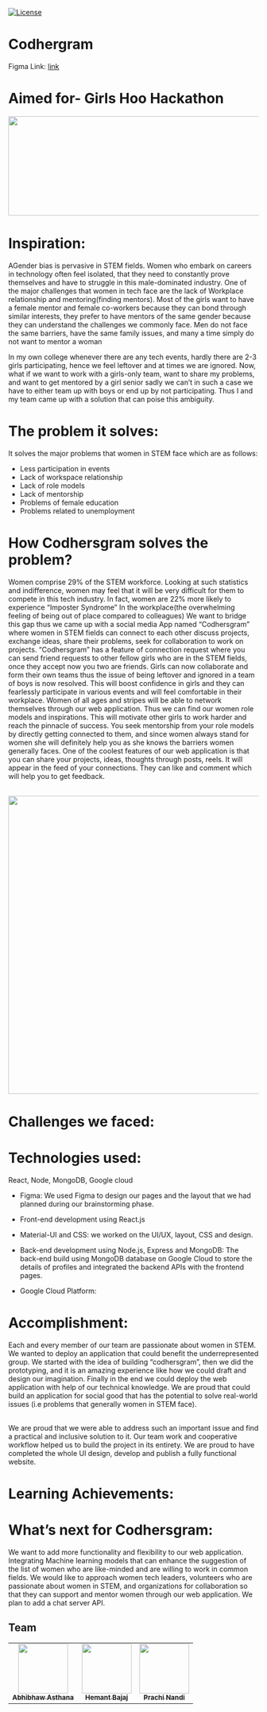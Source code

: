 [fork]: ../../fork
[pr]: ../../compare
[contributing]: CONTRIBUTING.md

[![License](https://img.shields.io/badge/License-Apache%202.0-blue.svg)](https://opensource.org/licenses/Apache-2.0) 

<!-- Banner goes here -->

# Codhergram

Figma Link: [link](https://www.figma.com/proto/kOaqr8HMmjayHB02Ar9yEN/Cod(H)ergram?page-id=0%3A1&node-id=2%3A7&viewport=241%2C48%2C0.22&scaling=scale-down&starting-point-node-id=2%3A4)
<!-- Details goes here -->


# Aimed for- Girls Hoo Hackathon
<p align="center">
<img src="https://github.com/prachi237/Codhersgram/blob/master/assets/Screenshot%20(9).png" width="700" height="200" >
</p>

# Inspiration:

AGender bias is pervasive in STEM fields. Women who embark on careers in technology often feel isolated, that they need to constantly prove themselves and have to struggle in this male-dominated industry. One of the major challenges that women in tech face are the lack of Workplace relationship and mentoring(finding mentors). Most of the girls want to have a female mentor and female co-workers because they can bond through similar interests, they prefer to have mentors of the same gender because they can understand the challenges we commonly face. Men do not face the same barriers, have the same family issues, and many a time simply do not want to mentor a woman

In my own college whenever there are any tech events, hardly there are 2-3 girls participating, hence we feel leftover and at times we are ignored. Now, what if we want to work with a girls-only team, want to share my problems, and want to get mentored by a girl senior sadly we can’t in such a case we have to either team up with boys or end up by not participating. Thus I and my team came up with a solution that can poise this ambiguity.  

# The problem it solves:
It solves the major problems that women in STEM face which are as follows:
* Less participation in events
* Lack of workspace relationship
* Lack of role models
* Lack of mentorship
* Problems of female education
* Problems related to unemployment

# How Codhersgram solves the problem?
Women comprise 29% of the STEM workforce. Looking at such statistics and indifference, women may feel that it will be very difficult for them to compete in this tech industry. In fact, women are 22% more likely to experience “Imposter Syndrome” In the workplace(the overwhelming feeling of being out of place compared to colleagues)
We want to bridge this gap thus we came up with a social media App named “Codhersgram” where women in STEM fields can connect to each other discuss projects, exchange ideas, share their problems, seek for collaboration to work on projects. “Codhersgram” has a feature of connection request where you can send friend requests to other fellow girls who are in the STEM fields, once they accept now you two are friends. Girls can now collaborate and form their own teams thus the issue of being leftover and ignored in a team of boys is now resolved. This will boost confidence in girls and they can fearlessly participate in various events and will feel comfortable in their workplace. Women of all ages and stripes will be able to network themselves through our web application. Thus we can find our women role models and inspirations. This will motivate other girls to work harder and reach the pinnacle of success. You seek mentorship from your role models by directly getting connected to them, and since women always stand for women she will definitely help you as she knows the barriers women generally faces.
One of the coolest features of our web application is that you can share your projects, ideas, thoughts through posts, reels. It will appear in the feed of your connections. They can like and comment which will help you to get feedback. 

<br>
<img src="https://github.com/prachi237/Codhersgram/blob/master/assets/Screenshot%20(11).png" width="720" height="600" >

# Challenges we faced:


# Technologies used:
React, Node, MongoDB, Google cloud


* Figma: 
We used Figma to design our pages and the layout that we had planned during our brainstorming phase.

* Front-end development using React.js

* Material-UI and CSS: 
we worked on the UI/UX, layout, CSS and design.

* Back-end development
using Node.js, Express and  MongoDB: The back-end build using MongoDB database on Google Cloud to store the details of profiles and integrated the backend APIs with the frontend pages.

* Google Cloud Platform:
 
# Accomplishment:
Each and every member of our team are passionate about women in STEM. We wanted to deploy an application that could benefit the underrepresented group. We started with the idea of building “codhersgram”, then we did the prototyping, and it is an amazing experience like how we could draft and design our imagination. Finally in the end we could deploy the web application with help of our technical knowledge. We are proud that could build an application for social good that has the potential to solve real-world issues (i.e problems that generally women in STEM face). 

<br> We are proud that we were able to address such an important issue and find a practical and inclusive solution to it. Our team work and cooperative workflow helped us to build the project in its entirety. We are proud to have completed the whole UI design, develop and publish a fully functional website.
 
# Learning Achievements: 
 
 
# What’s next for Codhersgram:
We want to add more functionality and flexibility to our web application. Integrating Machine learning models that can enhance the suggestion of the list of women who are like-minded and are willing to work in common fields. We would like to approach women tech leaders, volunteers who are passionate about women in STEM, and organizations for collaboration so that they can support and mentor women through our web application. We plan to add a chat server API.



## Team
<table>
  <tr></tr>
    <td align="center"><a href="https://github.com/abhibhaw"><img src="https://avatars.githubusercontent.com/u/39991296?v=4" width="100px;" alt=""/><br /><sub><b>Abhibhaw Asthana</b></sub></a><br /></td>
      <td align="center"><a href="https://github.com/ORKO06"><img src="https://avatars.githubusercontent.com/u/74568847?v=4" width="100px;" alt=""/><br /><sub><b>Hemant Bajaj</b></sub></a><br /></td>
    <td align="center"><a href="https://github.com/prachi237"><img src="https://avatars.githubusercontent.com/u/72700861?v=4" width="100px;" alt=""/><br /><sub><b>Prachi Nandi</b></sub></a><br /></td>
  </tr>
</table>
